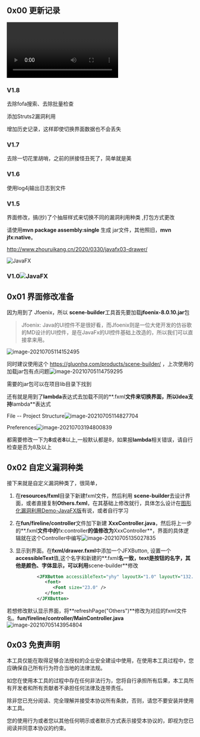## 0x00 更新记录

<video controls="controls" loop="loop" autoplay="autoplay"> 
    <source src="images/神机.mp4" type="video/mp4">
</video>

### V1.8

去除fofa搜索、去除批量检查

添加Struts2漏洞利用

增加历史记录，这样即使切换界面数据也不会丢失

### V1.7

去除一切花里胡哨，之前的拼接怪丑死了，简单就是美

### V1.6

使用log4j输出日志到文件

### V1.5

界面修改，搞(抄)了个抽屉样式来切换不同的漏洞利用种类 ,打包方式更改 

请使用**mvn package assembly:single** 生成 jar文件，其他照旧，**mvn jfx:native**。

http://www.zhouruikang.cn/2020/0330/javafx03-drawer/

![JavaFX](https://cdn.jsdelivr.net/gh/yhy0/PicGoImg@master/JavaFX/20210818132930.gif)

### V1.0![JavaFX](https://cdn.jsdelivr.net/gh/yhy0/PicGoImg@master/JavaFX/20210818132941.gif)

## 0x01 界面修改准备

因为用到了 Jfoenix，所以 **scene-builder**工具首先要加载**jfoenix-8.0.10.jar**包

>   Jfoenix: Java的UI控件不是很好看，而Jfoenix则是一位大佬开发的仿谷歌的MD设计的UI控件，是在JavaFx的UI控件基础上改造的，所以我们可以直接拿来用。

![image-20210705114152495](https://cdn.jsdelivr.net/gh/yhy0/PicGoImg@master/JavaFX/20210818132952.png)

同时建议使用这个 https://gluonhq.com/products/scene-builder/ ，上次使用的加载jar包有点问题![image-20210705114759295](https://cdn.jsdelivr.net/gh/yhy0/PicGoImg@master/JavaFX/20210818133000.png)



需要的jar包可以在项目lib目录下找到

还有就是用到了**lambda**表达式去加载不同的**.fxml**文件来切换界面，所以Idea支持**lambda**表达式

File -- Project Structure![image-20210705114827704](https://cdn.jsdelivr.net/gh/yhy0/PicGoImg@master/JavaFX/20210818133013.png)

Preferences![image-20210703194800839](https://cdn.jsdelivr.net/gh/yhy0/PicGoImg@master/JavaFX/20210818133019.png)

都需要修改一下为**8**或者**8**以上,一般默认都是8，如果报**lambda**相关错误，请自行检查是否为8及以上

## 0x02 自定义漏洞种类

接下来就是自定义漏洞种类了，很简单，

1.  在**resources/fxml**目录下新建fxml文件，然后利用 **scene-builder**去设计界面，或者直接复制**Others.fxml**，在其基础上修改就行，具体怎么设计在[图形化漏洞利用Demo-JavaFX版](https://mp.weixin.qq.com/s/_CN0g-q3rvPgbTWGvAvqhA)有说，或者自行学习
2.  在**fun/fireline/controller**文件加下新建 **XxxController.java**，然后将上一步的**.fxml**文件中的**fx:controller**的值修改为**XxxController**，界面的具体逻辑就在这个Controller中编写![image-20210705135027835](https://cdn.jsdelivr.net/gh/yhy0/PicGoImg@master/JavaFX/20210818133037.png)

3.  显示到界面。在**fxml/drawer.fxml**中添加一个JFXButton, 设置一个**accessibleText**值,这个名字和新建的**.fxml**名一致，**text**是按钮的名字，其他是颜色、字体显示，可以利用**scene-builder**修改

    ```xml
            <JFXButton accessibleText="yhy" layoutX="1.0" layoutY="132.0" prefHeight="44.0" prefWidth="160.0" styleClass="menu" text="yhy">
               <font>
                  <Font size="23.0" />
               </font>
            </JFXButton>
    ```
    

若想修改默认显示界面，将**refreshPage("Others")**修改为对应的fxml文件名。**fun/fireline/controller/MainController.java**![image-20210705143954804](https://cdn.jsdelivr.net/gh/yhy0/PicGoImg@master/JavaFX/20210818133045.png)



## 0x03 免责声明

本工具仅能在取得足够合法授权的企业安全建设中使用，在使用本工具过程中，您应确保自己所有行为符合当地的法律法规。

如您在使用本工具的过程中存在任何非法行为，您将自行承担所有后果，本工具所有开发者和所有贡献者不承担任何法律及连带责任。

除非您已充分阅读、完全理解并接受本协议所有条款，否则，请您不要安装并使用本工具。

您的使用行为或者您以其他任何明示或者默示方式表示接受本协议的，即视为您已阅读并同意本协议的约束。

